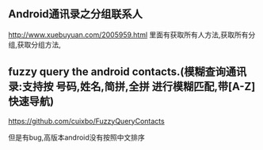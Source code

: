 ## Android通讯录之分组联系人
http://www.xuebuyuan.com/2005959.html
里面有获取所有人方法,获取所有分组,获取分组方法,

## fuzzy query the android contacts.(模糊查询通讯录:支持按 号码,姓名,简拼,全拼 进行模糊匹配,带[A-Z]快速导航)

https://github.com/cuixbo/FuzzyQueryContacts

但是有bug,高版本android没有按照中文排序


